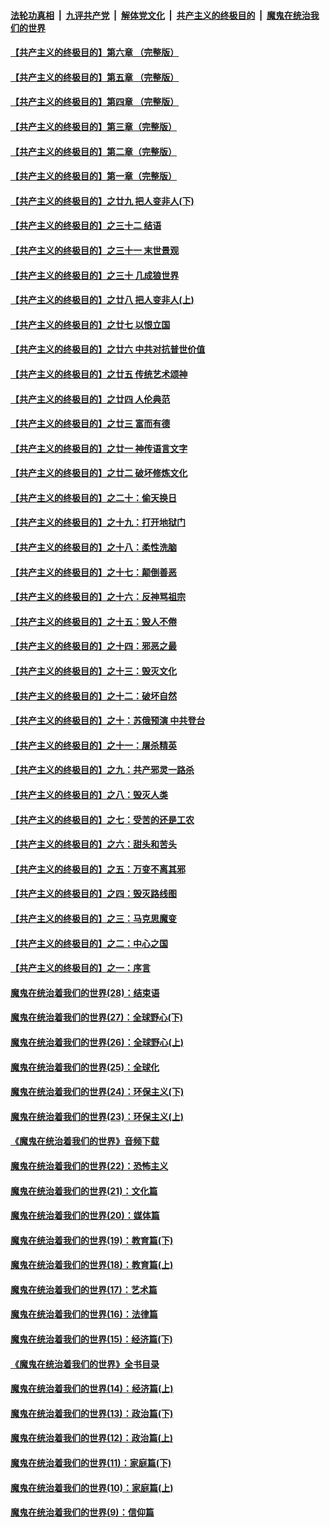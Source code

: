 

####  [法轮功真相](../../../../basic/blob/master/README.md?t=04130931) &nbsp;|&nbsp; [九评共产党](../../../../9ping.md/blob/master/README.md?t=04130931) &nbsp;|&nbsp; [解体党文化](../../../../jtdwh.md/blob/master/README.md?t=04130931)  &nbsp;|&nbsp; [共产主义的终极目的](../../../../gczydzjmd.md/blob/master/README.md?t=04130931) &nbsp;|&nbsp; [魔鬼在统治我们的世界](../../../../mgztzwmdsj.md/blob/master/README.md?t=04130931) 

#### [【共产主义的终极目的】第六章 （完整版）](../pages/nsc422/n11428913.md?t=04130931) 

#### [【共产主义的终极目的】第五章 （完整版）](../pages/nsc422/n11428912.md?t=04130931) 

#### [【共产主义的终极目的】第四章 （完整版）](../pages/nsc422/n11428907.md?t=04130931) 

#### [【共产主义的终极目的】第三章（完整版）](../pages/nsc422/n11428848.md?t=04130931) 

#### [【共产主义的终极目的】第二章（完整版）](../pages/nsc422/n11428831.md?t=04130931) 

#### [【共产主义的终极目的】第一章（完整版）](../pages/nsc422/n11417651.md?t=04130931) 

#### [【共产主义的终极目的】之廿九 把人变非人(下)](../pages/nsc422/n11344140.md?t=04130931) 

#### [【共产主义的终极目的】之三十二 结语](../pages/nsc422/n11360535.md?t=04130931) 

#### [【共产主义的终极目的】之三十一 末世景观](../pages/nsc422/n11351129.md?t=04130931) 

#### [【共产主义的终极目的】之三十 几成狼世界](../pages/nsc422/n11348280.md?t=04130931) 

#### [【共产主义的终极目的】之廿八 把人变非人(上)](../pages/nsc422/n11340492.md?t=04130931) 

#### [【共产主义的终极目的】之廿七 以恨立国](../pages/nsc422/n11336944.md?t=04130931) 

#### [【共产主义的终极目的】之廿六 中共对抗普世价值](../pages/nsc422/n11324785.md?t=04130931) 

#### [【共产主义的终极目的】之廿五 传统艺术颂神](../pages/nsc422/n11296396.md?t=04130931) 

#### [【共产主义的终极目的】之廿四 人伦典范](../pages/nsc422/n11296397.md?t=04130931) 

#### [【共产主义的终极目的】之廿三 富而有德](../pages/nsc422/n11283598.md?t=04130931) 

#### [【共产主义的终极目的】之廿一 神传语言文字](../pages/nsc422/n11263265.md?t=04130931) 

#### [【共产主义的终极目的】之廿二 破坏修炼文化](../pages/nsc422/n11245728.md?t=04130931) 

#### [【共产主义的终极目的】之二十：偷天换日](../pages/nsc422/n11238846.md?t=04130931) 

#### [【共产主义的终极目的】之十九：打开地狱门](../pages/nsc422/n11206376.md?t=04130931) 

#### [【共产主义的终极目的】之十八：柔性洗脑](../pages/nsc422/n11199994.md?t=04130931) 

#### [【共产主义的终极目的】之十七：颠倒善恶](../pages/nsc422/n11179782.md?t=04130931) 

#### [【共产主义的终极目的】之十六：反神骂祖宗](../pages/nsc422/n11166798.md?t=04130931) 

#### [【共产主义的终极目的】之十五：毁人不倦](../pages/nsc422/n11166792.md?t=04130931) 

#### [【共产主义的终极目的】之十四：邪恶之最](../pages/nsc422/n11150249.md?t=04130931) 

#### [【共产主义的终极目的】之十三：毁灭文化](../pages/nsc422/n11135227.md?t=04130931) 

#### [【共产主义的终极目的】之十二：破坏自然](../pages/nsc422/n11135214.md?t=04130931) 

#### [【共产主义的终极目的】之十：苏俄预演 中共登台](../pages/nsc422/n11118424.md?t=04130931) 

#### [【共产主义的终极目的】之十一：屠杀精英](../pages/nsc422/n11118442.md?t=04130931) 

#### [【共产主义的终极目的】之九：共产邪灵一路杀](../pages/nsc422/n11114139.md?t=04130931) 

#### [【共产主义的终极目的】之八：毁灭人类](../pages/nsc422/n11108503.md?t=04130931) 

#### [【共产主义的终极目的】之七：受苦的还是工农](../pages/nsc422/n11101809.md?t=04130931) 

#### [【共产主义的终极目的】之六：甜头和苦头](../pages/nsc422/n11096971.md?t=04130931) 

#### [【共产主义的终极目的】之五：万变不离其邪](../pages/nsc422/n11091285.md?t=04130931) 

#### [【共产主义的终极目的】之四：毁灭路线图](../pages/nsc422/n11086284.md?t=04130931) 

#### [【共产主义的终极目的】之三：马克思魔变](../pages/nsc422/n11061941.md?t=04130931) 

#### [【共产主义的终极目的】之二：中心之国](../pages/nsc422/n11047728.md?t=04130931) 

#### [【共产主义的终极目的】之一：序言](../pages/nsc422/n11086077.md?t=04130931) 

#### [魔鬼在统治着我们的世界(28)：结束语](../pages/nsc422/n10936246.md?t=04130931) 

#### [魔鬼在统治着我们的世界(27)：全球野心(下)](../pages/nsc422/n10928319.md?t=04130931) 

#### [魔鬼在统治着我们的世界(26)：全球野心(上)](../pages/nsc422/n10900318.md?t=04130931) 

#### [魔鬼在统治着我们的世界(25)：全球化](../pages/nsc422/n10788205.md?t=04130931) 

#### [魔鬼在统治着我们的世界(24)：环保主义(下)](../pages/nsc422/n10695307.md?t=04130931) 

#### [魔鬼在统治着我们的世界(23)：环保主义(上)](../pages/nsc422/n10688613.md?t=04130931) 

#### [《魔鬼在统治着我们的世界》音频下载](../pages/nsc422/n10635553.md?t=04130931) 

#### [魔鬼在统治着我们的世界(22)：恐怖主义](../pages/nsc422/n10614727.md?t=04130931) 

#### [魔鬼在统治着我们的世界(21)：文化篇](../pages/nsc422/n10597706.md?t=04130931) 

#### [魔鬼在统治着我们的世界(20)：媒体篇](../pages/nsc422/n10586579.md?t=04130931) 

#### [魔鬼在统治着我们的世界(19)：教育篇(下)](../pages/nsc422/n10564808.md?t=04130931) 

#### [魔鬼在统治着我们的世界(18)：教育篇(上)](../pages/nsc422/n10526970.md?t=04130931) 

#### [魔鬼在统治着我们的世界(17)：艺术篇](../pages/nsc422/n10499093.md?t=04130931) 

#### [魔鬼在统治着我们的世界(16)：法律篇](../pages/nsc422/n10485969.md?t=04130931) 

#### [魔鬼在统治着我们的世界(15)：经济篇(下)](../pages/nsc422/n10469975.md?t=04130931) 

#### [《魔鬼在统治着我们的世界》全书目录](../pages/nsc422/n10464261.md?t=04130931) 

#### [魔鬼在统治着我们的世界(14)：经济篇(上)](../pages/nsc422/n10457370.md?t=04130931) 

#### [魔鬼在统治着我们的世界(13)：政治篇(下)](../pages/nsc422/n10448270.md?t=04130931) 

#### [魔鬼在统治着我们的世界(12)：政治篇(上)](../pages/nsc422/n10444576.md?t=04130931) 

#### [魔鬼在统治着我们的世界(11)：家庭篇(下)](../pages/nsc422/n10440961.md?t=04130931) 

#### [魔鬼在统治着我们的世界(10)：家庭篇(上)](../pages/nsc422/n10435448.md?t=04130931) 

#### [魔鬼在统治着我们的世界(9)：信仰篇](../pages/nsc422/n10432159.md?t=04130931) 

